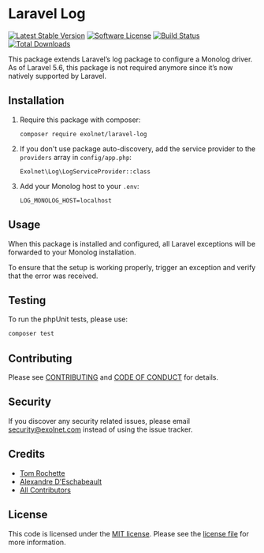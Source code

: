 # Laravel Log

[![Latest Stable Version](https://poser.pugx.org/eXolnet/laravel-log/v/stable?format=flat-square)](https://packagist.org/packages/eXolnet/laravel-log)
[![Software License](https://img.shields.io/badge/license-MIT-brightgreen.svg?style=flat-square)](LICENSE.md)
[![Build Status](https://img.shields.io/travis/eXolnet/laravel-log/master.svg?style=flat-square)](https://travis-ci.org/eXolnet/laravel-log)
[![Total Downloads](https://img.shields.io/packagist/dt/eXolnet/laravel-log.svg?style=flat-square)](https://packagist.org/packages/eXolnet/laravel-log)

This package extends Laravel’s log package to configure a Monolog driver. As of Laravel 5.6, this package is not required anymore since it’s now natively supported by Laravel.

## Installation

1. Require this package with composer:

    ```
    composer require exolnet/laravel-log
    ```

2. If you don't use package auto-discovery, add the service provider to the ``providers`` array in `config/app.php`:

    ```
    Exolnet\Log\LogServiceProvider::class
    ```
    
3. Add your Monolog host to your `.env`:

    ```
    LOG_MONOLOG_HOST=localhost
    ```

## Usage

When this package is installed and configured, all Laravel exceptions will be forwarded to your Monolog installation.

To ensure that the setup is working properly, trigger an exception and verify that the error was received.

## Testing

To run the phpUnit tests, please use:

``` bash
composer test
```

## Contributing

Please see [CONTRIBUTING](CONTRIBUTING.md) and [CODE OF CONDUCT](CODE_OF_CONDUCT.md) for details.

## Security

If you discover any security related issues, please email security@exolnet.com instead of using the issue tracker.

## Credits

- [Tom Rochette](https://github.com/tomzx)
- [Alexandre D'Eschabeault](https://github.com/xel1045)
- [All Contributors](../../contributors)

## License

This code is licensed under the [MIT license](http://choosealicense.com/licenses/mit/). 
Please see the [license file](LICENSE) for more information.
